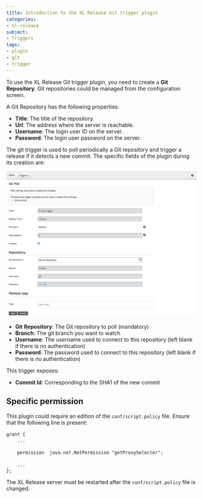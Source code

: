 ```yaml
---
title: Introduction to the XL Release Git trigger plugin
categories:
- xl-release
subject:
- Triggers
tags:
- plugin
- git
- trigger
---
```


To use the XL Release Git trigger plugin, you need to create a **Git Repository**. Git repositories could be managed from the configuration screen.

A Git Repository has the following properties:

* **Title**: The title of the repository.
* **Url**: The address where the server is reachable.
* **Username**: The login user ID on the server.
* **Password**: The login user password on the server.

The git trigger is used to poll periodically a Git repository and trigger a release if it detects a new commit. The specific fields of the plugin during its creation are:

![Git Plugin](../images/git-plugin-fields.png)

* **Git Repository**: The Git repository to poll (mandatory)
* **Branch**: The git branch you want to watch
* **Username**: The username used to connect to this repository (left blank if there is no authentication)
* **Password**: The password used to connect to this repository (left blank if there is no authentication)

This trigger exposes:

* **Commit Id**: Corresponding to the SHA1 of the new commit

## Specific permission

This plugin could require an edition of the `conf/script.policy` file. Ensure that the following line is present:

	grant {
	    ...

        permission  java.net.NetPermission "getProxySelector";

	    ...
	};

The XL Release server must be restarted after the `conf/script.policy` file is changed.
